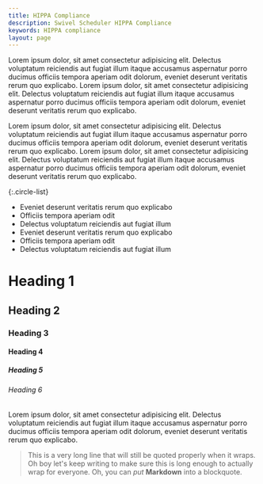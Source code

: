 ```yaml
---
title: HIPPA Compliance
description: Swivel Scheduler HIPPA Compliance
keywords: HIPPA compliance
layout: page
---
```


Lorem ipsum dolor, sit amet consectetur adipisicing elit. Delectus voluptatum reiciendis aut fugiat illum itaque accusamus aspernatur porro ducimus officiis tempora aperiam odit dolorum, eveniet deserunt veritatis rerum quo explicabo.
Lorem ipsum dolor, sit amet consectetur adipisicing elit. Delectus voluptatum reiciendis aut fugiat illum itaque accusamus aspernatur porro ducimus officiis tempora aperiam odit dolorum, eveniet deserunt veritatis rerum quo explicabo.

Lorem ipsum dolor, sit amet consectetur adipisicing elit. Delectus voluptatum reiciendis aut fugiat illum itaque accusamus aspernatur porro ducimus officiis tempora aperiam odit dolorum, eveniet deserunt veritatis rerum quo explicabo.
Lorem ipsum dolor, sit amet consectetur adipisicing elit. Delectus voluptatum reiciendis aut fugiat illum itaque accusamus aspernatur porro ducimus officiis tempora aperiam odit dolorum, eveniet deserunt veritatis rerum quo explicabo.

{:.circle-list}
* Eveniet deserunt veritatis rerum quo explicabo
* Officiis tempora aperiam odit
* Delectus voluptatum reiciendis aut fugiat illum
* Eveniet deserunt veritatis rerum quo explicabo
* Officiis tempora aperiam odit
* Delectus voluptatum reiciendis aut fugiat illum

# Heading 1
## Heading 2
### Heading 3
#### Heading 4
##### Heading 5
###### Heading 6

Lorem ipsum dolor, sit amet consectetur adipisicing elit. Delectus voluptatum reiciendis aut fugiat illum itaque accusamus aspernatur porro ducimus officiis tempora aperiam odit dolorum, eveniet deserunt veritatis rerum quo explicabo.

> This is a very long line that will still be quoted properly when it wraps. Oh boy let's keep writing to make sure this is long enough to actually wrap for everyone. Oh, you can *put* **Markdown** into a blockquote. 
